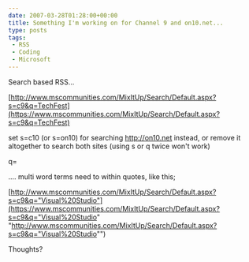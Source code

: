 ```yaml
---
date: 2007-03-28T01:28:00+00:00
title: Something I'm working on for Channel 9 and on10.net...
type: posts
tags:
 - RSS
 - Coding
 - Microsoft
---
```

Search based RSS...

[http://www.mscommunities.com/MixItUp/Search/Default.aspx?s=c9&q=TechFest](https://www.mscommunities.com/MixItUp/Search/Default.aspx?s=c9&q=TechFest)

set s=c10 (or s=on10) for searching <http://on10.net> instead, or remove it altogether to search both sites (using s or q twice won't work)

q=<search term> .... multi word terms need to within quotes, like this;



[http://www.mscommunities.com/MixItUp/Search/Default.aspx?s=c9&q="Visual%20Studio"](https://www.mscommunities.com/MixItUp/Search/Default.aspx?s=c9&q="Visual%20Studio" "http://www.mscommunities.com/MixItUp/Search/Default.aspx?s=c9&q="Visual%20Studio"")



Thoughts?
